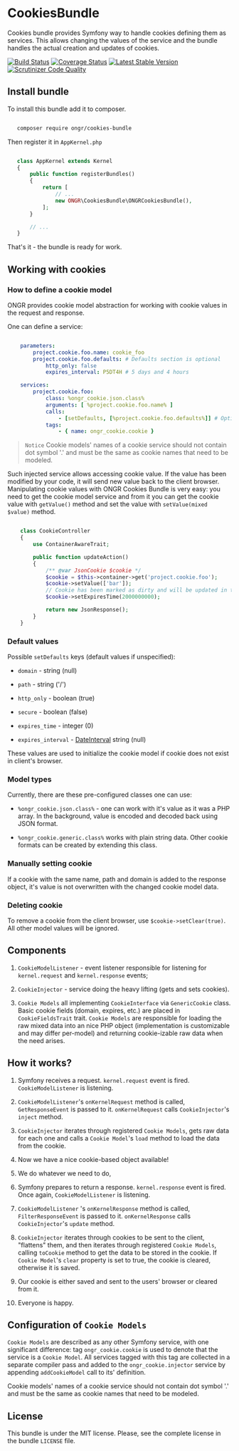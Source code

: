 # CookiesBundle

Cookies bundle provides Symfony way to handle cookies defining them as services. This allows changing the values of the service and the bundle handles the actual creation and updates of cookies.

[![Build Status](https://travis-ci.org/ongr-io/CookiesBundle.svg?branch=master)](https://travis-ci.org/ongr-io/CookiesBundle)
[![Coverage Status](https://coveralls.io/repos/ongr-io/CookiesBundle/badge.svg?branch=master&service=github)](https://coveralls.io/github/ongr-io/CookiesBundle?branch=master)
[![Latest Stable Version](https://poser.pugx.org/ongr/cookies-bundle/v/stable)](https://packagist.org/packages/ongr/cookies-bundle)
[![Scrutinizer Code Quality](https://scrutinizer-ci.com/g/ongr-io/CookiesBundle/badges/quality-score.png?b=master)](https://scrutinizer-ci.com/g/ongr-io/CookiesBundle/?branch=master)

## Install bundle
   
To install this bundle add it to composer.

```bash

   composer require ongr/cookies-bundle

```

Then register it in `AppKernel.php`

```php

   class AppKernel extends Kernel
   {
       public function registerBundles()
       {
           return [
               // ...
               new ONGR\CookiesBundle\ONGRCookiesBundle(),
           ];
       }

       // ...
   }

```

That's it - the bundle is ready for work.

## Working with cookies

### How to define a cookie model

ONGR provides cookie model abstraction for working with cookie values in the request and response.

One can define a service:

```yaml

    parameters:
        project.cookie.foo.name: cookie_foo
        project.cookie.foo.defaults: # Defaults section is optional
            http_only: false
            expires_interval: P5DT4H # 5 days and 4 hours

    services:
        project.cookie.foo:
            class: %ongr_cookie.json.class%
            arguments: [ %project.cookie.foo.name% ]
            calls:
                - [setDefaults, [%project.cookie.foo.defaults%]] # Optional
            tags:
                - { name: ongr_cookie.cookie }

```
> `Notice` Cookie models' names of a cookie service should not contain dot symbol '.' and must be the same as cookie names that need to be modeled.

Such injected service allows accessing cookie value. If the value has been modified by your code, it will send new value back to the client browser.
Manipulating cookie values with ONGR Cookies Bundle is very easy: you need to get the cookie model service and from it you can get the cookie value
with `getValue()` method and set the value with `setValue(mixed $value)` method.

```php

    class CookieController
    {
        use ContainerAwareTrait;

        public function updateAction()
        {
            /** @var JsonCookie $cookie */
            $cookie = $this->container->get('project.cookie.foo');
            $cookie->setValue(['bar']);
            // Cookie has been marked as dirty and will be updated in the response.
            $cookie->setExpiresTime(2000000000);

            return new JsonResponse();
        }
    }

```

### Default values

Possible `setDefaults` keys (default values if unspecified):

- `domain` - string (null)

- `path` - string ('/')

- `http_only` - boolean (true)

- `secure` - boolean (false)

- `expires_time` - integer (0)

- `expires_interval` - [DateInterval](http://php.net/manual/en/dateinterval.construct.php) string (null)

These values are used to initialize the cookie model if cookie does not exist in client's browser.

### Model types

Currently, there are these pre-configured classes one can use:

- `%ongr_cookie.json.class%` - one can work with it's value as it was a PHP array. In the background, value is encoded and decoded back using JSON format.

- `%ongr_cookie.generic.class%` works with plain string data. Other cookie formats can be created by extending this class.

### Manually setting cookie

If a cookie with the same name, path and domain is added to the response object, it's value is not overwritten with the changed cookie model data.

### Deleting cookie

To remove a cookie from the client browser, use `$cookie->setClear(true)`. All other model values will be ignored.


## Components

1. `CookieModelListener` - event listener responsible for listening for ``kernel.request`` and ``kernel.response``
events;

2. `CookieInjector` - service doing the heavy lifting (gets and sets cookies).

3. `Cookie Models` all implementing `CookieInterface` via `GenericCookie` class. Basic cookie fields
(domain, expires, etc.) are placed in `CookieFieldsTrait` trait. `Cookie Models` are responsible for loading the raw
mixed data into an nice PHP object (implementation is customizable and may differ per-model) and returning cookie-izable
raw data when the need arises.


## How it works?

1. Symfony receives a request. `kernel.request` event is fired. `CookieModelListener` is listening.

2. `CookieModelListener`'s  `onKernelRequest` method is called, `GetResponseEvent` is passed to it.
``onKernelRequest`` calls ``CookieInjector``'s ``inject`` method.

3. `CookieInjector` iterates through registered `Cookie Models`, gets raw data for each one and calls a
`Cookie Model`'s ``load`` method to load the data from the cookie.

4. Now we have a nice cookie-based object available!

5. We do whatever we need to do,

6. Symfony prepares to return a response. `kernel.response` event is fired. Once again, `CookieModelListener` is listening.

7. `CookieModelListener` 's  `onKernelResponse` method is called, `FilterResponseEvent` is passed to it.
`onKernelResponse` calls `CookieInjector`'s `update` method.

8. `CookieInjector` iterates through cookies to be sent to the client, "flattens" them, and then iterates through
registered `Cookie Models`, calling `toCookie` method to get the data to be stored in the cookie. If `Cookie Model`'s
`clear` property is set to true, the cookie is cleared, otherwise it is saved.

9. Our cookie is either saved and sent to the users' browser or cleared from it.

10. Everyone is happy.


## Configuration of `Cookie Models`

`Cookie Models` are described as any other Symfony service, with one significant difference: tag `ongr_cookie.cookie`
is used to denote that the service is a `Cookie Model`. All services tagged with this tag are collected in a separate
compiler pass and added to the `ongr_cookie.injector` service by appending `addCookieModel` call to its' definition.

Cookie models' names of a cookie service should not contain dot symbol '.' and must be the same as cookie names that need
to be modeled.


## License

This bundle is under the MIT license. Please, see the complete license in the bundle `LICENSE` file.
